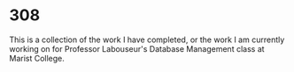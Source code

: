 308
===
This is a collection of the work I have completed, or the work I am currently working on 
for Professor Labouseur's Database Management class at Marist College.
